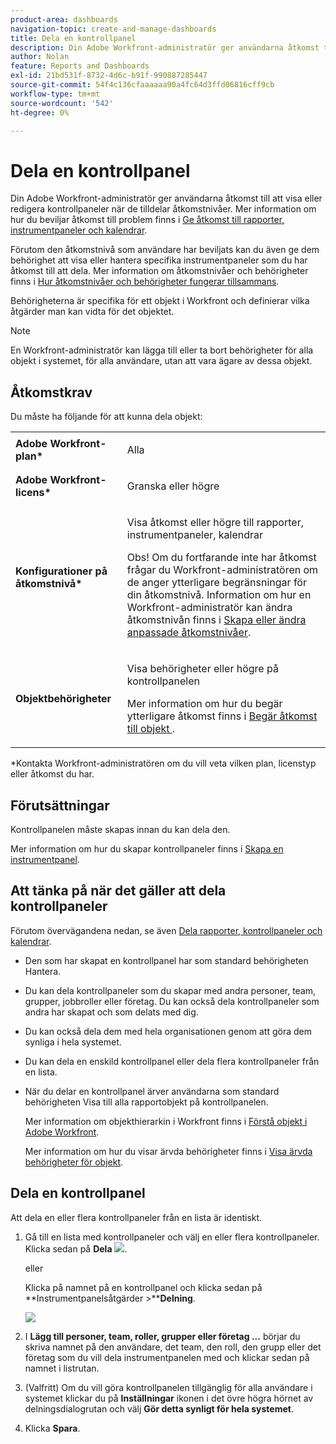 ```yaml
---
product-area: dashboards
navigation-topic: create-and-manage-dashboards
title: Dela en kontrollpanel
description: Din Adobe Workfront-administratör ger användarna åtkomst till att visa eller redigera kontrollpaneler när de tilldelar åtkomstnivåer. Förutom den åtkomstnivå som användare har beviljats kan du även ge dem behörighet att visa eller hantera specifika instrumentpaneler som du har åtkomst till att dela.
author: Nolan
feature: Reports and Dashboards
exl-id: 21bd531f-8732-4d6c-b91f-990887285447
source-git-commit: 54f4c136cfaaaaaa90a4fc64d3ffd06816cff9cb
workflow-type: tm+mt
source-wordcount: '542'
ht-degree: 0%

---
```


# Dela en kontrollpanel

Din Adobe Workfront-administratör ger användarna åtkomst till att visa eller redigera kontrollpaneler när de tilldelar åtkomstnivåer. Mer information om hur du beviljar åtkomst till problem finns i [Ge åtkomst till rapporter, instrumentpaneler och kalendrar](../../../administration-and-setup/add-users/configure-and-grant-access/grant-access-reports-dashboards-calendars.md).

Förutom den åtkomstnivå som användare har beviljats kan du även ge dem behörighet att visa eller hantera specifika instrumentpaneler som du har åtkomst till att dela. Mer information om åtkomstnivåer och behörigheter finns i [Hur åtkomstnivåer och behörigheter fungerar tillsammans](../../../administration-and-setup/add-users/access-levels-and-object-permissions/how-access-levels-permissions-work-together.md).

Behörigheterna är specifika för ett objekt i Workfront och definierar vilka åtgärder man kan vidta för det objektet.

>[!NOTE]
>
>En Workfront-administratör kan lägga till eller ta bort behörigheter för alla objekt i systemet, för alla användare, utan att vara ägare av dessa objekt.

## Åtkomstkrav

Du måste ha följande för att kunna dela objekt:

<table style="table-layout:auto"> 
 <col> 
 <col> 
 <tbody> 
  <tr> 
   <td role="rowheader"><strong>Adobe Workfront-plan*</strong></td> 
   <td> <p>Alla </p> </td> 
  </tr> 
  <tr> 
   <td role="rowheader"><strong>Adobe Workfront-licens*</strong></td> 
   <td> <p>Granska eller högre</p> </td> 
  </tr> 
  <tr> 
   <td role="rowheader"><strong>Konfigurationer på åtkomstnivå*</strong></td> 
   <td> <p>Visa åtkomst eller högre till rapporter, instrumentpaneler, kalendrar</p> <p>Obs! Om du fortfarande inte har åtkomst frågar du Workfront-administratören om de anger ytterligare begränsningar för din åtkomstnivå. Information om hur en Workfront-administratör kan ändra åtkomstnivån finns i <a href="../../../administration-and-setup/add-users/configure-and-grant-access/create-modify-access-levels.md" class="MCXref xref">Skapa eller ändra anpassade åtkomstnivåer</a>.</p> </td> 
  </tr> 
  <tr> 
   <td role="rowheader"><strong>Objektbehörigheter</strong></td> 
   <td> <p>Visa behörigheter eller högre på kontrollpanelen</p> <p>Mer information om hur du begär ytterligare åtkomst finns i <a href="../../../workfront-basics/grant-and-request-access-to-objects/request-access.md" class="MCXref xref">Begär åtkomst till objekt </a>.</p> </td> 
  </tr> 
 </tbody> 
</table>

&#42;Kontakta Workfront-administratören om du vill veta vilken plan, licenstyp eller åtkomst du har.

## Förutsättningar

Kontrollpanelen måste skapas innan du kan dela den.

Mer information om hur du skapar kontrollpaneler finns i [Skapa en instrumentpanel](../../../reports-and-dashboards/dashboards/creating-and-managing-dashboards/create-dashboard.md).

## Att tänka på när det gäller att dela kontrollpaneler

Förutom övervägandena nedan, se även [Dela rapporter, kontrollpaneler och kalendrar](../../../workfront-basics/grant-and-request-access-to-objects/permissions-reports-dashboards-calendars.md).

* Den som har skapat en kontrollpanel har som standard behörigheten Hantera.

* Du kan dela kontrollpaneler som du skapar med andra personer, team, grupper, jobbroller eller företag. Du kan också dela kontrollpaneler som andra har skapat och som delats med dig.
* Du kan också dela dem med hela organisationen genom att göra dem synliga i hela systemet.
* Du kan dela en enskild kontrollpanel eller dela flera kontrollpaneler från en lista.
* När du delar en kontrollpanel ärver användarna som standard behörigheten Visa till alla rapportobjekt på kontrollpanelen.

   Mer information om objekthierarkin i Workfront finns i [Förstå objekt i Adobe Workfront](../../../workfront-basics/navigate-workfront/workfront-navigation/understand-objects.md).

   Mer information om hur du visar ärvda behörigheter finns i [Visa ärvda behörigheter för objekt](../../../workfront-basics/grant-and-request-access-to-objects/view-inherited-permissions-on-objects.md).

## Dela en kontrollpanel

Att dela en eller flera kontrollpaneler från en lista är identiskt.

1. Gå till en lista med kontrollpaneler och välj en eller flera kontrollpaneler. Klicka sedan på **Dela** ![](assets/share-icon.png).

   eller

   Klicka på namnet på en kontrollpanel och klicka sedan på **Instrumentpanelsåtgärder >****Delning**.

   ![](assets/qs-dashboard-actions-menu-350x318.png)

1. I **Lägg till personer, team, roller, grupper eller företag ...** börjar du skriva namnet på den användare, det team, den roll, den grupp eller det företag som du vill dela instrumentpanelen med och klickar sedan på namnet i listrutan.
1. (Valfritt) Om du vill göra kontrollpanelen tillgänglig för alla användare i systemet klickar du på **Inställningar** ikonen i det övre högra hörnet av delningsdialogrutan och välj **Gör detta synligt för hela systemet**.

1. Klicka **Spara**.
